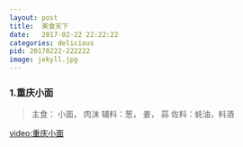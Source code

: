 ```yaml
---
layout: post
title:  美食天下
date:   2017-02-22 22:22:22
categories: delicious
pid: 20170222-222222
image: jekyll.jpg
---
```



### 1.重庆小面
> 主食： 小面， 肉沫
> 辅料：葱， 姜， 蒜
> 佐料：蚝油，料酒

[video:重庆小面](/files/video/重庆小面.mp4 "video")